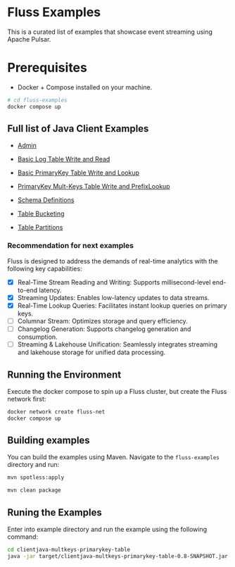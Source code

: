 <!--
 Licensed to the Apache Software Foundation (ASF) under one
 or more contributor license agreements.  See the NOTICE file
 distributed with this work for additional information
 regarding copyright ownership.  The ASF licenses this file
 to you under the Apache License, Version 2.0 (the
 "License"); you may not use this file except in compliance
 with the License.  You may obtain a copy of the License at

      http://www.apache.org/licenses/LICENSE-2.0

 Unless required by applicable law or agreed to in writing, software
 distributed under the License is distributed on an "AS IS" BASIS,
 WITHOUT WARRANTIES OR CONDITIONS OF ANY KIND, either express or implied.
 See the License for the specific language governing permissions and
 limitations under the License.
-->

# Fluss Examples

This is a curated list of examples that showcase event streaming using Apache Pulsar.

# Prerequisites

- Docker + Compose installed on your machine.

```bash
# cd fluss-examples
docker compose up
```

## Full list of Java Client Examples

- [Admin](clientjava-admin/)
- [Basic Log Table Write and Read](clientjava-basic-log-table/)
- [Basic PrimaryKey Table Write and Lookup](clientjava-basic-primarykey-table/)
- [PrimaryKey Mult-Keys Table Write and PrefixLookup](clientjava-keys-primarykey-table/)
- [Schema Definitions](examples-commons/)

- [Table Bucketing](table-bucketing/table-bucketing.md)
- [Table Partitions](table-partitioning/table-partitioning.md)

### Recommendation for next examples

Fluss is designed to address the demands of real-time analytics with the following key capabilities:

- [x] Real-Time Stream Reading and Writing: Supports millisecond-level end-to-end latency.
- [x] Streaming Updates: Enables low-latency updates to data streams.
- [x] Real-Time Lookup Queries: Facilitates instant lookup queries on primary keys.
- [ ] Columnar Stream: Optimizes storage and query efficiency.
- [ ] Changelog Generation: Supports changelog generation and consumption.
- [ ] Streaming & Lakehouse Unification: Seamlessly integrates streaming and lakehouse storage for unified data processing.

## Running the Environment

Execute the docker compose to spin up a Fluss cluster, but create the Fluss network first:

```bash
docker network create fluss-net
docker compose up
```

## Building examples

You can build the examples using Maven. Navigate to the `fluss-examples` directory and run:

```bash
mvn spotless:apply

mvn clean package
```

## Runing the Examples

Enter into example directory and run the example using the following command:

```bash
cd clientjava-multkeys-primarykey-table
java -jar target/clientjava-multkeys-primarykey-table-0.8-SNAPSHOT.jar
```




